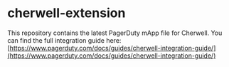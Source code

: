 # cherwell-extension

This repository contains the latest PagerDuty mApp file for Cherwell. You can find the full integration guide here: [https://www.pagerduty.com/docs/guides/cherwell-integration-guide/](https://www.pagerduty.com/docs/guides/cherwell-integration-guide/)
